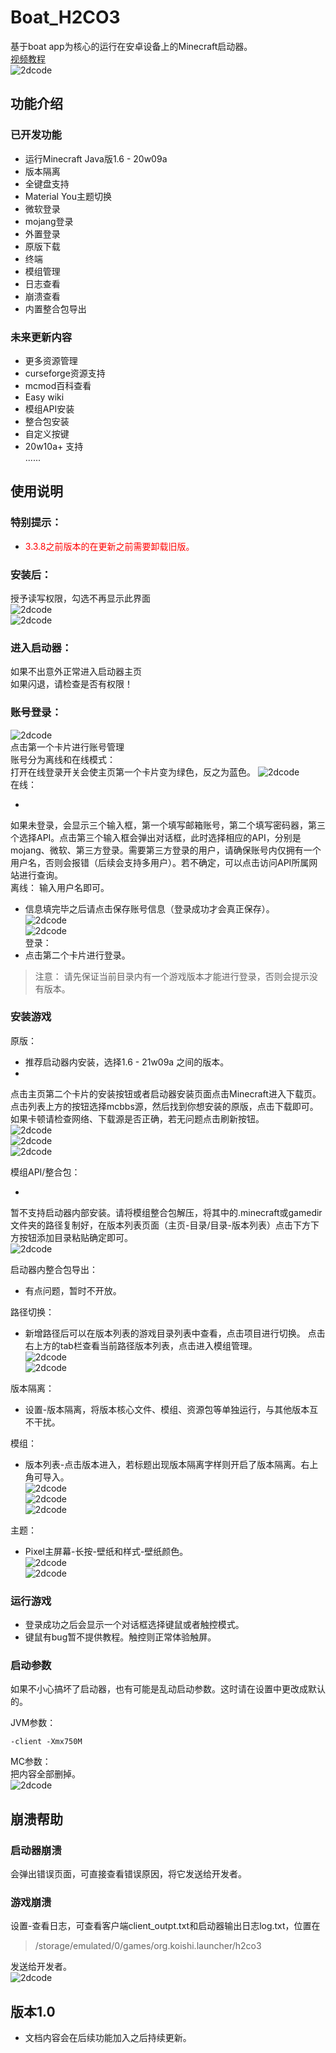 # Boat_H2CO3

基于boat app为核心的运行在安卓设备上的Minecraft启动器。  
[视频教程](https://m.bilibili.com/video/BV1TM4y1N7j2?p=1&share_medium=android&share_plat=android&share_source=COPY&share_tag=s_i&timestamp=1627515206&unique_k=ea3HRj&share_times=1)  
![2dcode](./markdown/author.jpg)

## 功能介绍

### 已开发功能

* 运行Minecraft Java版1.6 - 20w09a
* 版本隔离
* 全键盘支持
* Material You主题切换
* 微软登录
* mojang登录
* 外置登录
* 原版下载
* 终端
* 模组管理
* 日志查看
* 崩溃查看
* 内置整合包导出

### 未来更新内容

* 更多资源管理
* curseforge资源支持
* mcmod百科查看
* Easy wiki
* 模组API安装
* 整合包安装
* 自定义按键
* 20w10a+ 支持  
  ......

## 使用说明

### 特别提示：

* <font color=#FF000 >3.3.8之前版本的在更新之前需要卸载旧版。</font>

### 安装后：

授予读写权限，勾选不再显示此界面  
![2dcode](./markdown/1.png)  
![2dcode](./markdown/2.png)

### 进入启动器：

如果不出意外正常进入启动器主页  
如果闪退，请检查是否有权限！

### 账号登录：

![2dcode](./markdown/10.png)  
点击第一个卡片进行账号管理  
账号分为离线和在线模式：   
打开在线登录开关会使主页第一个卡片变为绿色，反之为蓝色。
![2dcode](./markdown/20.png)  
在线：

*
如果未登录，会显示三个输入框，第一个填写邮箱账号，第二个填写密码器，第三个选择API。点击第三个输入框会弹出对话框，此时选择相应的API，分别是mojang、微软、第三方登录。需要第三方登录的用户，请确保账号内仅拥有一个用户名，否则会报错（后续会支持多用户）。若不确定，可以点击访问API所属网站进行查询。  
离线： 输入用户名即可。
* 信息填完毕之后请点击保存账号信息（登录成功才会真正保存）。  
  ![2dcode](./markdown/4.png)  
  ![2dcode](./markdown/5.png)  
  登录：
* 点击第二个卡片进行登录。

> 注意： 请先保证当前目录内有一个游戏版本才能进行登录，否则会提示没有版本。

### 安装游戏

原版：

* 推荐启动器内安装，选择1.6 - 21w09a 之间的版本。
*
点击主页第二个卡片的安装按钮或者启动器安装页面点击Minecraft进入下载页。点击列表上方的按钮选择mcbbs源，然后找到你想安装的原版，点击下载即可。如果卡顿请检查网络、下载源是否正确，若无问题点击刷新按钮。  
![2dcode](./markdown/6.png)  
![2dcode](./markdown/7.png)  
![2dcode](./markdown/8.png)

模组API/整合包：

*
暂不支持启动器内部安装。请将模组整合包解压，将其中的.minecraft或gamedir文件夹的路径复制好，在版本列表页面（主页-目录/目录-版本列表）点击下方下方按钮添加目录粘贴确定即可。  
![2dcode](./markdown/9.png)

启动器内整合包导出：

* 有点问题，暂时不开放。

路径切换：

* 新增路径后可以在版本列表的游戏目录列表中查看，点击项目进行切换。
  点击右上方的tab栏查看当前路径版本列表，点击进入模组管理。  
  ![2dcode](./markdown/11.png)  
  ![2dcode](./markdown/12.png)

版本隔离：

* 设置-版本隔离，将版本核心文件、模组、资源包等单独运行，与其他版本互不干扰。

模组：

* 版本列表-点击版本进入，若标题出现版本隔离字样则开启了版本隔离。右上角可导入。   
  ![2dcode](./markdown/13.png)  
  ![2dcode](./markdown/14.png)  
  ![2dcode](./markdown/15.png)

主题：

* Pixel主屏幕-长按-壁纸和样式-壁纸颜色。   
  ![2dcode](./markdown/16.png)  
  ![2dcode](./markdown/19.png)

### 运行游戏

* 登录成功之后会显示一个对话框选择键鼠或者触控模式。
* 键鼠有bug暂不提供教程。触控则正常体验触屏。

### 启动参数

如果不小心搞坏了启动器，也有可能是乱动启动参数。这时请在设置中更改成默认的。

JVM参数：

```
-client -Xmx750M
```

MC参数：  
把内容全部删掉。  
![2dcode](./markdown/17.png)

## 崩溃帮助

### 启动器崩溃

会弹出错误页面，可直接查看错误原因，将它发送给开发者。

### 游戏崩溃

设置-查看日志，可查看客户端client_outpt.txt和启动器输出日志log.txt，位置在
> /storage/emulated/0/games/org.koishi.launcher/h2co3

发送给开发者。  
![2dcode](./markdown/18.png)

## 版本1.0

* 文档内容会在后续功能加入之后持续更新。  
